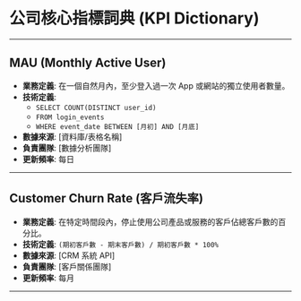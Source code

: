 # 公司核心指標詞典 (KPI Dictionary)

---

## MAU (Monthly Active User)
- **業務定義**: 在一個自然月內，至少登入過一次 App 或網站的獨立使用者數量。
- **技術定義**:
  - `SELECT COUNT(DISTINCT user_id)`
  - `FROM login_events`
  - `WHERE event_date BETWEEN [月初] AND [月底]`
- **數據來源**: [資料庫/表格名稱]
- **負責團隊**: [數據分析團隊]
- **更新頻率**: 每日

---

## Customer Churn Rate (客戶流失率)
- **業務定義**: 在特定時間段內，停止使用公司產品或服務的客戶佔總客戶數的百分比。
- **技術定義**: `(期初客戶數 - 期末客戶數) / 期初客戶數 * 100%`
- **數據來源**: [CRM 系統 API]
- **負責團隊**: [客戶關係團隊]
- **更新頻率**: 每月

---